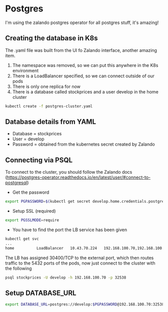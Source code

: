 # Postgres

I'm using the zalando postgres operator for all postgres stuff, it's amazing!

## Creating the database in K8s
The .yaml file was built from the UI fo Zalando interface, another amazing item.    

1. The namespace was removed, so we can put this anywhere in the K8s environment
2. There is a LoadBalancer specified, so we can connect outside of our pods
3. There is only one replica for now
4. There is a database called stockprices and a user develop in the home cluster

```bash
kubectl create -f postgres-cluster.yaml
```

## Database details from YAML
- Database = stockprices
- User = develop
- Password = obtained from the kubernetes secret created by Zalando  

## Connecting via PSQL
To connect to the cluster, you should follow the Zalando docs (https://postgres-operator.readthedocs.io/en/latest/user/#connect-to-postgresql)

- Get the password
```bash
export PGPASSWORD=$(kubectl get secret develop.home.credentials.postgresql.acid.zalan.do -o 'jsonpath={.data.password}' | base64 -d)
```

- Setup SSL (required)
```bash
export PGSSLMODE=require
```
- You have to find the port the LB service has been given
```bash
kubectl get svc
...
home          LoadBalancer   10.43.70.224   192.168.100.70,192.168.100.71,192.168.100.72   5432:32538/TCP
```

The LB has assigned 30400/TCP to the external port, which then routes traffic to the 5432 ports of the pods, now just connect to the cluster with the following

```bash
psql stockprices -U develop -h 192.168.100.70 -p 32538
```

## Setup DATABASE_URL

```bash
export DATABASE_URL=postgres://develop:$PGPASSWORD@192.168.100.70:32538/stockprices
```

